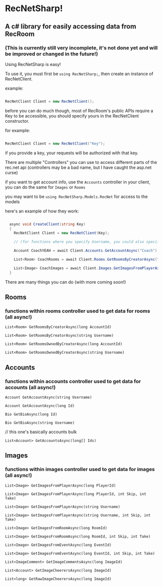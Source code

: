 # RecNetSharp!
## A c# library for easily accessing data from RecRoom
### (This is currently still very incomplete, it's not done yet and will be improved or changed in the future!)

Using RecNetSharp is easy!

To use it, you must first be ```using RecNetSharp;```, then create an instance of RecNetClient.


example:
```cs

RecNetClient Client = new RecNetClient();

```

before you can do much though, most of RecRoom's public APIs require a Key to be accessible, you should specify yours in the RecNetClient constructor.

for example:
```cs

RecNetClient Client = new RecNetClient("Key");

```
if you provide a key, your requests will be authorized with that key.

There are multiple "Controllers" you can use to access different parts of the rec.net api
(controllers may be a bad name, but I have caught the asp.net curse)

if you want to get account info, use the ```Accounts``` controller in your client, you can do the same for ```Images``` or ```Rooms```

you may want to be ```using RecNetSharp.Models.RecNet``` for access to the models

here's an example of how they work:

```cs

  async void CreateClient(string Key)
  {
    RecNetClient Client = new RecNetClient(Key);

    // (for functions where you specify Username, you could also specify Id, same the otherway around as long as it's account id)

    Account CoachYEAH = await Client.Accounts.GetAccountAsync("Coach");

    List<Room> CoachRooms = await Client.Rooms.GetRoomsByCreatorAsync("Coach");

    List<Image> CoachImages = await Client.Images.GetImagesFromPlayerAsync("Coach");
  }

```

There are many things you can do (with more coming soon!)
## Rooms
### functions within rooms controller used to get data for rooms (all async!)
```List<Room> GetRoomsByCreatorAsync(long AccountId)``` 

```List<Room> GetRoomsByCreatorAsync(string Username)```

```List<Room> GetRoomsOwnedByCreatorAsync(long AccountId)```

```List<Room> GetRoomsOwnedByCreatorAsync(string Username)```

## Accounts
### functions within accounts controller used to get data for accounts (all async!)
```Account GetAccountAsync(string Username)```

```Account GetAccountAsync(long Id)```

```Bio GetBioAsync(long Id)```

```Bio GetBioAsync(string Username)```

// this one's basically accounts bulk

```List<Account> GetAccountsAsync(long[] Ids)```


## Images
### functions within images controller used to get data for images (all async!)
```List<Image> GetImagesFromPlayerAsync(long PlayerId)```

```List<Image> GetImagesFromPlayerAsync(long PlayerId, int Skip, int Take)```

```List<Image> GetImagesFromPlayerAsync(string Username)```

```List<Image> GetImagesFromPlayerAsync(string Username, int Skip, int Take)```

```List<Image> GetImagesFromRoomAsync(long RoomId)```

```List<Image> GetImagesFromRoomAsync(long RoomId, int Skip, int Take)```

```List<Image> GetImagesFromEventAsync(long EventId)```

```List<Image> GetImagesFromEventAsync(long EventId, int Skip, int Take)```

```List<ImageComment> GetImageCommentsAsync(long ImageId)```

```List<Account> GetImageCheerersAsync(long ImageId)```

```List<long> GetRawImageCheerersAsync(long ImageId)```
